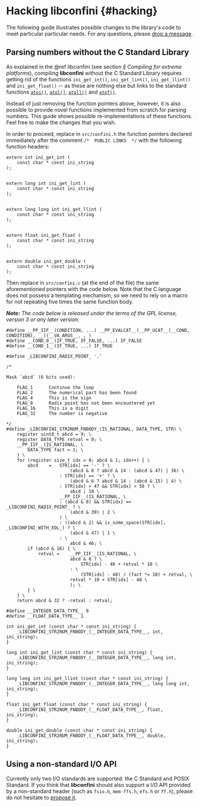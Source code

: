 Hacking libconfini {#hacking}
=============================

The following guide illustrates possible changes to the library's code to meet
particular particular needs. For any questions, please [drop a message][1].


## Parsing numbers without the C Standard Library

As explained in the @ref libconfini (see section _§ Compiling for extreme
platforms_), compiling **libconfini** without the C Standard Library
requires getting rid of the functions `ini_get_int()`, `ini_get_lint()`,
`ini_get_llint()` and `ini_get_float()` -- as these are nothing else but
links to the standard functions [`atoi()`][2], [`atol()`][3], [`atoll()`][4]
and [`atof()`][5].

Instead of just removing the function pointers above, however, it is also
possible to provide novel functions implemented from scratch for parsing
numbers. This guide shows possible re-implementations of these functions. Feel
free to make the changes that you wish.

In order to proceed, replace in `src/confini.h` the function pointers
declared immediately after the comment `/*  PUBLIC LINKS  */` with the
following function headers:

~~~~~~~~~~~~~~~~~~~~~~~~~~~~~~~~~~~~{.c}
extern int ini_get_int (
    const char * const ini_string
);


extern long int ini_get_lint (
    const char * const ini_string
);


extern long long int ini_get_llint (
    const char * const ini_string
);


extern float ini_get_float (
    const char * const ini_string
);


extern double ini_get_double (
    const char * const ini_string
);
~~~~~~~~~~~~~~~~~~~~~~~~~~~~~~~~~~~~

Then replace in `src/confini.c` (at the end of the file) the same
aforementioned pointers with the code below. Note that the C language does
not possess a templating mechanism, so we need to rely on a macro for not
repeating five times the same function body.

_**Note:** The code below is released under the terms of the GPL license,
version 3 or any later version._

~~~~~~~~~~~~~~~~~~~~~~~~~~~~~~~~~~~~~~~~~~~~~~~~~~~~~~~~~~~~~~~~~~~~~~~~~~~~{.c}
#define __PP_IIF__(CONDITION, ...) __PP_EVALCAT__(__PP_UCAT__(__COND, CONDITION), __)(__VA_ARGS__, , )
#define __COND_0__(IF_TRUE, IF_FALSE, ...) IF_FALSE
#define __COND_1__(IF_TRUE, ...) IF_TRUE

#define _LIBCONFINI_RADIX_POINT_ '.'
 
/*
 
Mask `abcd` (6 bits used):
 
    FLAG_1      Continue the loop
    FLAG_2      The numerical part has been found
    FLAG_4      This is the sign
    FLAG_8      Radix point has not been encountered yet
    FLAG_16     This is a digit
    FLAG_32     The number is negative
 
*/
#define _LIBCONFINI_STR2NUM_FNBODY_(IS_RATIONAL, DATA_TYPE, STR) \
    register uint8_t abcd = 9; \
    register DATA_TYPE retval = 0; \
    __PP_IIF__(IS_RATIONAL, \
        DATA_TYPE fact = 1; \
    ) \
    for (register size_t idx = 0; abcd & 1; idx++) { \
        abcd    =   STR[idx] == '-' ? \
                        (abcd & 6 ? abcd & 14 : (abcd & 47) | 36) \
                    : STR[idx] == '+' ? \
                        (abcd & 6 ? abcd & 14 : (abcd & 15) | 4) \
                    : STR[idx] > 47 && STR[idx] < 58 ? \
                        abcd | 18 \
                    __PP_IIF__(IS_RATIONAL, \
                    : (abcd & 8) && STR[idx] == _LIBCONFINI_RADIX_POINT_ ? \
                        (abcd & 39) | 2 \
                    ) \
                    : !(abcd & 2) && is_some_space(STR[idx], _LIBCONFINI_WITH_EOL_) ? \
                        (abcd & 47) | 1 \
                    : \
                        abcd & 46; \
        if (abcd & 16) { \
            retval =    __PP_IIF__(IS_RATIONAL, \
                        abcd & 8 ? \
                            STR[idx] - 48 + retval * 10 \
                        : \
                            (STR[idx] - 48) / (fact *= 10) + retval, \
                        retval * 10 + STR[idx] - 48 \
                        ); \
        } \
    } \
    return abcd & 32 ? -retval : retval;
 
#define __INTEGER_DATA_TYPE__ 0
#define __FLOAT_DATA_TYPE__ 1
 
int ini_get_int (const char * const ini_string) {
    _LIBCONFINI_STR2NUM_FNBODY_(__INTEGER_DATA_TYPE__, int, ini_string);
}
 
long int ini_get_lint (const char * const ini_string) {
    _LIBCONFINI_STR2NUM_FNBODY_(__INTEGER_DATA_TYPE__, long int, ini_string);
}
 
long long int ini_get_llint (const char * const ini_string) {
    _LIBCONFINI_STR2NUM_FNBODY_(__INTEGER_DATA_TYPE__, long long int, ini_string);
}
 
float ini_get_float (const char * const ini_string) {
    _LIBCONFINI_STR2NUM_FNBODY_(__FLOAT_DATA_TYPE__, float, ini_string);
}
 
double ini_get_double (const char * const ini_string) {
    _LIBCONFINI_STR2NUM_FNBODY_(__FLOAT_DATA_TYPE__, double, ini_string);
}
~~~~~~~~~~~~~~~~~~~~~~~~~~~~~~~~~~~~~~~~~~~~~~~~~~~~~~~~~~~~~~~~~~~~~~~~~~~~


## Using a non-standard I/O API

Currently only two I/O standards are supported: the C Standard and POSIX
Standard. If you think that **libconfini** should also support a I/O API
provided by a non-standard header (such as `fsio.h`, `mem-ffs.h`, `efs.h` or
`ff.h`), please do not hesitate to [propose it][1].


[1]: https://github.com/madmurphy/libconfini/issues
[2]: http://www.gnu.org/software/libc/manual/html_node/Parsing-of-Integers.html#index-atoi
[3]: http://www.gnu.org/software/libc/manual/html_node/Parsing-of-Integers.html#index-atol
[4]: http://www.gnu.org/software/libc/manual/html_node/Parsing-of-Integers.html#index-atoll
[5]: http://www.gnu.org/software/libc/manual/html_node/Parsing-of-Integers.html#index-atof

